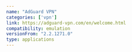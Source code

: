 ```yaml
---
name: "AdGuard VPN"
categories: ['vpn']
link: https://adguard-vpn.com/en/welcome.html
compatibility: emulation
versionFrom: "2.2.1271.0"
type: applications
---
```



